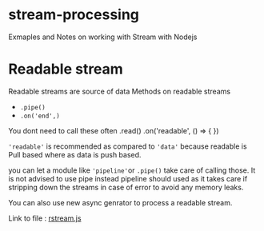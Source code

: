 # stream-processing
 Exmaples and Notes on working with Stream with Nodejs


# Readable stream


Readable streams are source of data
Methods on readable streams
- `.pipe()`
- `.on('end',)`

You dont need to call these often
.read()
.on('readable', () => { }) 

`'readable'` is recommended as compared to `'data'` because readable is Pull based where as data is push based.

you can let a module like `'pipeline'`or `.pipe()` take care of calling those. It is not advised to use pipe instead pipeline should used as it takes care if stripping down the streams in case of error to avoid any memory leaks.

You can also use new async genrator to process a readable stream.

Link to file : [rstream.js]('./../rstream.js')

